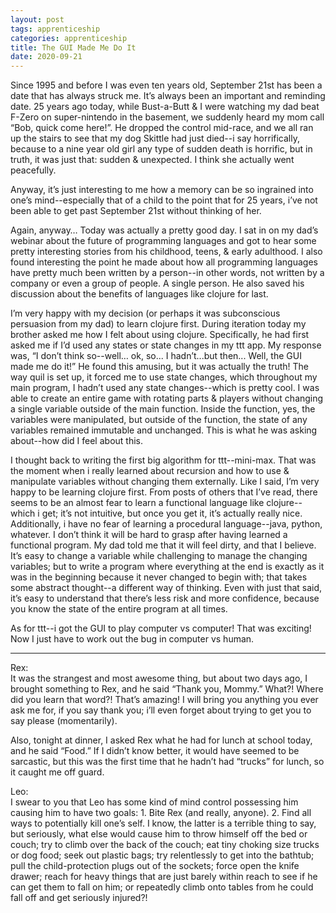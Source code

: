 ```yaml
---
layout: post 
tags: apprenticeship
categories: apprenticeship
title: The GUI Made Me Do It
date: 2020-09-21
---
```


Since 1995 and before I was even ten years old, September 21st has been a date that has always struck me.  It’s always been an important and reminding date.  25 years ago today, while Bust-a-Butt & I were watching my dad beat F-Zero on super-nintendo in the basement, we suddenly heard my mom call “Bob, quick come here!”.  He dropped the control mid-race, and we all ran up the stairs to see that my dog Skittle had just died--i say horrifically, because to a nine year old girl any type of sudden death is horrific, but in truth, it was just that: sudden & unexpected.  I think she actually went peacefully.

Anyway, it’s just interesting to me how a memory can be so ingrained into one’s mind--especially that of a child to the point that for 25 years, i’ve not been able to get past September 21st without thinking of her.  

Again, anyway…  Today was actually a pretty good day.  I sat in on my dad’s webinar about the future of programming languages and got to hear some pretty interesting stories from his childhood, teens, & early adulthood.  I also found interesting the point he made about how all programming languages have pretty much been written by a person--in other words, not written by a company or even a group of people.  A single person.  He also saved his discussion about the benefits of languages like clojure for last.  

I’m very happy with my decision (or perhaps it was subconscious persuasion from my dad) to learn clojure first.  During iteration today my brother asked me how I felt about using clojure.  Specifically, he had first asked me if I’d used any states or state changes in my ttt app.  My response was, “I don’t think so--well… ok, so... I hadn’t...but then...  Well, the GUI made me do it!”  He found this amusing, but it was actually the truth!  The way quil is set up, it forced me to use state changes, which throughout my main program, I hadn’t used any state changes--which is pretty cool.  I was able to create an entire game with rotating parts & players without changing a single variable outside of the main function.  Inside the function, yes, the variables were manipulated, but outside of the function, the state of any variables remained immutable and unchanged.  This is what he was asking about--how did I feel about this.

I thought back to writing the first big algorithm for ttt--mini-max.  That was the moment when i really learned about recursion and how to use & manipulate variables without changing them externally.  Like I said, I’m very happy to be learning clojure first.  From posts of others that I’ve read, there seems to be an almost fear to learn a functional language like clojure--which i get; it’s not intuitive, but once you get it, it’s actually really nice.  Additionally, i have no fear of learning a procedural language--java, python, whatever.  I don’t think it will be hard to grasp after having learned a functional program.  My dad told me that it will feel dirty, and that I believe.  It’s easy to change a variable while challenging to manage the changing variables; but to write a program where everything at the end is exactly as it was in the beginning because it never changed to begin with; that takes some abstract thought--a different way of thinking.  Even with just that said, it’s easy to understand that there’s less risk and more confidence, because you know the state of the entire program at all times.  

As for ttt--i got the GUI to play computer vs computer!  That was exciting!  Now I just have to work out the bug in computer vs human.

***
Rex:  
It was the strangest and most awesome thing, but about two days ago, I brought something to Rex, and he said “Thank you, Mommy.”  What?!  Where did you learn that word?!  That’s amazing!  I will bring you anything you ever ask me for, if you say thank you; i’ll even forget about trying to get you to say please (momentarily).  

Also, tonight at dinner, I asked Rex what he had for lunch at school today, and he said “Food.”  If I didn’t know better, it would have seemed to be sarcastic, but this was the first time that he hadn’t had “trucks” for lunch, so it caught me off guard.

Leo:  
I swear to you that Leo has some kind of mind control possessing him causing him to have two goals: 1. Bite Rex (and really, anyone).  2. Find all ways to potentially kill one’s self.  I know, the latter is a terrible thing to say, but seriously, what else would cause him to throw himself off the bed or couch; try to climb over the back of the couch; eat tiny choking size trucks or dog food; seek out plastic bags; try relentlessly to get into the bathtub; pull the child-protection plugs out of the sockets; force open the knife drawer; reach for heavy things that are just barely within reach to see if he can get them to fall on him; or repeatedly climb onto tables from he could fall off and get seriously injured?!

